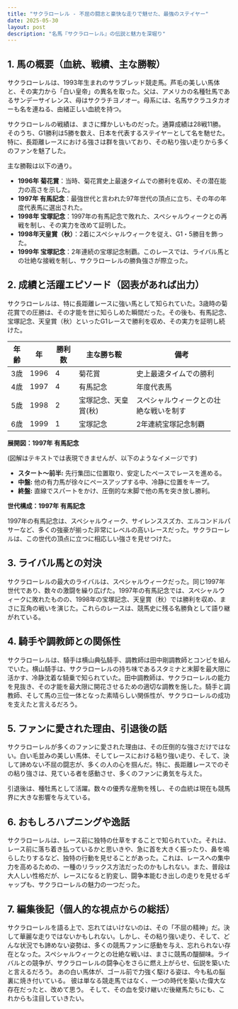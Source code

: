 ```yaml
---
title: "サクラローレル - 不屈の闘志と豪快な走りで魅せた、最強のステイヤー"
date: 2025-05-30
layout: post
description: "名馬『サクラローレル』の伝説と魅力を深堀り"
---
```


## 1. 馬の概要（血統、戦績、主な勝鞍）

サクラローレルは、1993年生まれのサラブレッド競走馬。芦毛の美しい馬体と、その実力から「白い皇帝」の異名を取った。父は、アメリカの名種牡馬であるサンデーサイレンス、母はサクラチヨノオー。母系には、名馬サクラユタカオーも名を連ねる、由緒正しい血統を持つ。

サクラローレルの戦績は、まさに輝かしいものだった。通算成績は28戦11勝。そのうち、G1勝利は5勝を数え、日本を代表するステイヤーとして名を馳せた。特に、長距離レースにおける強さは群を抜いており、その粘り強い走りから多くのファンを魅了した。

主な勝鞍は以下の通り。

* **1996年 菊花賞**：当時、菊花賞史上最速タイムでの勝利を収め、その潜在能力の高さを示した。
* **1997年 有馬記念**：最強世代と言われた97年世代の頂点に立ち、その年の年度代表馬に選出された。
* **1998年 宝塚記念**：1997年の有馬記念で敗れた、スペシャルウィークとの再戦を制し、その実力を改めて証明した。
* **1998年天皇賞（秋）**：2着にスペシャルウィークを従え、G1・5勝目を飾った。
* **1999年 宝塚記念**：2年連続の宝塚記念制覇。このレースでは、ライバル馬との壮絶な接戦を制し、サクラローレルの勝負強さが際立った。

## 2. 成績と活躍エピソード（図表があれば出力）

サクラローレルは、特に長距離レースに強い馬として知られていた。3歳時の菊花賞での圧勝は、その才能を世に知らしめた瞬間だった。その後も、有馬記念、宝塚記念、天皇賞（秋）といったG1レースで勝利を収め、その実力を証明し続けた。

| 年齢 | 年 | 勝利数 | 主な勝ち鞍 | 備考 |
|---|---|---|---|---|
| 3歳 | 1996 | 4 | 菊花賞 | 史上最速タイムでの勝利 |
| 4歳 | 1997 | 4 | 有馬記念 | 年度代表馬 |
| 5歳 | 1998 | 2 | 宝塚記念、天皇賞(秋) | スペシャルウィークとの壮絶な戦いを制す |
| 6歳 | 1999 | 1 | 宝塚記念 | 2年連続宝塚記念制覇 |


**展開図：1997年 有馬記念**

(図解はテキストでは表現できませんが、以下のようなイメージです)

* **スタート～前半:** 先行集団に位置取り、安定したペースでレースを進める。
* **中盤:** 他の有力馬が徐々にペースアップする中、冷静に位置をキープ。
* **終盤:** 直線でスパートをかけ、圧倒的な末脚で他の馬を突き放し勝利。


**世代構成：1997年 有馬記念**

1997年の有馬記念は、スペシャルウィーク、サイレンススズカ、エルコンドルパサーなど、多くの強豪が揃った非常にレベルの高いレースだった。サクラローレルは、この世代の頂点に立つに相応しい強さを見せつけた。


## 3. ライバル馬との対決

サクラローレルの最大のライバルは、スペシャルウィークだった。同じ1997年世代であり、数々の激闘を繰り広げた。1997年の有馬記念では、スペシャルウィークに敗れたものの、1998年の宝塚記念、天皇賞（秋）では勝利を収め、まさに互角の戦いを演じた。これらのレースは、競馬史に残る名勝負として語り継がれている。


## 4. 騎手や調教師との関係性

サクラローレルは、騎手は横山典弘騎手、調教師は田中剛調教師とコンビを組んでいた。横山騎手は、サクラローレルの持ち味であるスタミナと末脚を最大限に活かす、冷静沈着な騎乗で知られていた。田中調教師は、サクラローレルの能力を見抜き、その才能を最大限に開花させるための適切な調教を施した。騎手と調教師、そして馬の三位一体となった素晴らしい関係性が、サクラローレルの成功を支えたと言えるだろう。


## 5. ファンに愛された理由、引退後の話

サクラローレルが多くのファンに愛された理由は、その圧倒的な強さだけではない。白い毛並みの美しい馬体、そしてレースにおける粘り強い走り、そして、決して諦めない不屈の闘志が、多くの人の心を掴んだ。特に、長距離レースでのその粘り強さは、見ている者を感動させ、多くのファンに勇気を与えた。

引退後は、種牡馬として活躍。数々の優秀な産駒を残し、その血統は現在も競馬界に大きな影響を与えている。


## 6. おもしろハプニングや逸話

サクラローレルは、レース前に独特の仕草をすることで知られていた。それは、レース前に落ち着き払っているかと思いきや、急に首を大きく振ったり、鼻を鳴らしたりするなど、独特の行動を見せることがあった。これは、レースへの集中力を高めるための、一種のリラックス方法だったのかもしれない。また、普段は大人しい性格だが、レースになると豹変し、闘争本能むき出しの走りを見せるギャップも、サクラローレルの魅力の一つだった。


## 7. 編集後記（個人的な視点からの総括）

サクラローレルを語る上で、忘れてはいけないのは、その「不屈の精神」だ。決して華麗な走りではないかもしれない。しかし、その粘り強い走り、そして、どんな状況でも諦めない姿勢は、多くの競馬ファンに感動を与え、忘れられない存在となった。スペシャルウィークとの壮絶な戦いは、まさに競馬の醍醐味。ライバルとの競争が、サクラローレルの闘争心をさらに燃え上がらせ、伝説を築いたと言えるだろう。  あの白い馬体が、ゴール前で力強く駆ける姿は、今も私の脳裏に焼き付いている。  彼は単なる競走馬ではなく、一つの時代を築いた偉大な存在だったと、改めて思う。  そして、その血を受け継いだ後継馬たちにも、これからも注目していきたい。
